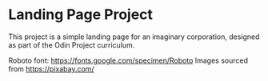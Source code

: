 # Landing Page Project

This project is a simple landing page for an imaginary corporation, designed as part of the Odin Project curriculum. 

Roboto font: https://fonts.google.com/specimen/Roboto
Images sourced from https://pixabay.com/
